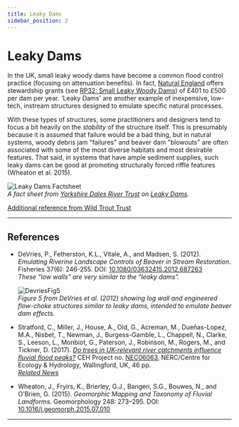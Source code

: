 ```yaml
---
title: Leaky Dams
sidebar_position: 2
---
```


# Leaky Dams

In the UK, small leaky woody dams have become a common flood control practice (focusing on attenuation benefits). In fact, [Natural England](https://www.gov.uk/government/organisations/natural-england) offers stewardship grants (see [RP32: Small Leaky Woody Dams](https://www.gov.uk/countryside-stewardship-grants/rp32-small-leaky-woody-dams)) of £401 to £500 per dam per year. 'Leaky Dams' are another example of inexpensive, low-tech, instream structures designed to emulate specific natural processes. 

With these types of structures, some practitioners and designers tend to focus a bit heavily on the *stability* of the structure itself. This is presumably because it is assumed that failure would be a bad thing, but in natural systems, woody debris jam "failures" and beaver dam "blowouts" are often associated with some of the most diverse habitats and most desirable features. That said, in systems that have ample sediment supplies, such leaky dams can be good at promoting structurally forced riffle features (Wheaton et al. 2015).

![Leaky Dams Factsheet](/img/covers/LeakyDams.png)  
*A fact sheet from [Yorkshire Dales River Trust](http://www.yorkshiredalesriverstrust.com/) on [Leaky Dams](http://www.yorkshiredalesriverstrust.com/wp-content/uploads/2018/01/Natural-Flood-Management-Techniques-Leaky-Dams.pdf).*

[Additional reference from Wild Trout Trust](https://www.therrc.co.uk/MOT/References/WT_Managing_woody_debris.pdf)

---

## References

- DeVries, P., Fetherston, K.L., Vitale, A., and Madsen, S. (2012). *Emulating Riverine Landscape Controls of Beaver in Stream Restoration.* Fisheries 37(6): 246-255. DOI: [10.1080/03632415.2012.687263](http://dx.doi.org/10.1080/03632415.2012.687263)  
  _These "low walls" are very similar to the "leaky dams"._

  ![DevriesFig5](/img/diagrams/DevriesFig5.png)  
  *Figure 5 from DeVries et al. (2012) showing log wall and engineered flow-choke structures similar to leaky dams, intended to emulate beaver dam effects.*

- Stratford, C., Miller, J., House, A., Old, G., Acreman, M., Dueñas-Lopez, M.A., Nisbet, T., Newman, J., Burgess-Gamble, L., Chappell, N., Clarke, S., Leeson, L., Monbiot, G., Paterson, J., Robinson, M., Rogers, M., and Tickner, D. (2017). [*Do trees in UK-relevant river catchments influence fluvial flood peaks?*](http://nora.nerc.ac.uk/id/eprint/517804/7/N517804CR.pdf) CEH Project no. [NEC06063](http://nora.nerc.ac.uk/id/eprint/517804/), NERC/Centre for Ecology & Hydrology, Wallingford, UK, 46 pp.  
  _[Related News](https://www.ceh.ac.uk/news-and-media/news/trees-flood-alleviation-natural-flood-management-report)_

- Wheaton, J., Fryirs, K., Brierley, G.J., Bangen, S.G., Bouwes, N., and O'Brien, G. (2015). *Geomorphic Mapping and Taxonomy of Fluvial Landforms.* Geomorphology 248: 273–295. DOI: [10.1016/j.geomorph.2015.07.010](http://dx.doi.org/10.1016/j.geomorph.2015.07.010)

---

